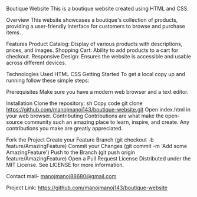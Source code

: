 Boutique Website
This is a boutique website created using HTML and CSS.

Overview
This website showcases a boutique's collection of products, providing a user-friendly interface for customers to browse and purchase items.

Features
Product Catalog: Display of various products with descriptions, prices, and images.
Shopping Cart: Ability to add products to a cart for checkout.
Responsive Design: Ensures the website is accessible and usable across different devices.

Technologies Used
HTML
CSS
Getting Started
To get a local copy up and running follow these simple steps:

Prerequisites
Make sure you have a modern web browser and a text editor.

Installation
Clone the repository:
sh
Copy code
git clone https://github.com/manojmanoj143/boutique-website.git
Open index.html in your web browser.
Contributing
Contributions are what make the open-source community such an amazing place to learn, inspire, and create. Any contributions you make are greatly appreciated.

Fork the Project
Create your Feature Branch (git checkout -b feature/AmazingFeature)
Commit your Changes (git commit -m 'Add some AmazingFeature')
Push to the Branch (git push origin feature/AmazingFeature)
Open a Pull Request
License
Distributed under the MIT License. See LICENSE for more information.

Contact
mail- manojmanoj88680@gmail.com

Project Link: https://github.com/manojmanoj143/boutique-website
